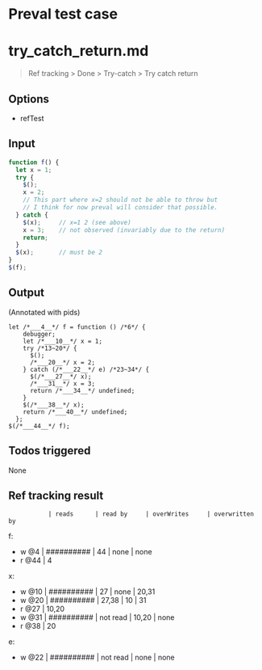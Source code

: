 # Preval test case

# try_catch_return.md

> Ref tracking > Done > Try-catch > Try catch return

## Options

- refTest

## Input

`````js filename=intro
function f() {
  let x = 1;
  try {
    $();
    x = 2;
    // This part where x=2 should not be able to throw but
    // I think for now preval will consider that possible.
  } catch {
    $(x);     // x=1 2 (see above)
    x = 3;    // not observed (invariably due to the return)
    return;
  }
  $(x);       // must be 2
}
$(f);
`````


## Output

(Annotated with pids)

`````filename=intro
let /*___4__*/ f = function () /*6*/ {
    debugger;
    let /*___10__*/ x = 1;
    try /*13~20*/ {
      $();
      /*___20__*/ x = 2;
    } catch (/*___22__*/ e) /*23~34*/ {
      $(/*___27__*/ x);
      /*___31__*/ x = 3;
      return /*___34__*/ undefined;
    }
    $(/*___38__*/ x);
    return /*___40__*/ undefined;
  };
$(/*___44__*/ f);
`````


## Todos triggered


None


## Ref tracking result


               | reads      | read by     | overWrites     | overwritten by
f:
  - w @4       | ########## | 44          | none           | none
  - r @44      | 4

x:
  - w @10      | ########## | 27          | none           | 20,31
  - w @20      | ########## | 27,38       | 10             | 31
  - r @27      | 10,20
  - w @31      | ########## | not read    | 10,20          | none
  - r @38      | 20

e:
  - w @22      | ########## | not read    | none           | none
